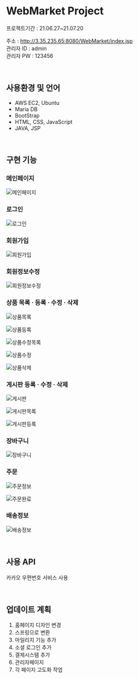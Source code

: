 # WebMarket Project
프로젝트기간 : 21.06.27~21.07.20

주소 : http://3.35.235.65:8080/WebMarket/index.jsp <br>
관리자 ID : admin <br>
관리자 PW : 123456 <br>

<br>

## 사용환경 및 언어

- AWS EC2, Ubuntu
- Maria DB
- BootStrap
- HTML, CSS, JavaScript
- JAVA, JSP

<br>

## 구현 기능

### 메인페이지
![메인페이지](https://user-images.githubusercontent.com/86825155/126613533-5789739f-a8ac-4c04-9e4c-646f91f136df.png)

### 로그인
![로그인](https://user-images.githubusercontent.com/86825155/126613600-a496aefa-079f-4aec-b78a-9497a43bb709.png)

### 회원가입
![회원가입](https://user-images.githubusercontent.com/86825155/126613698-5ce87f4a-31c3-42ae-b96e-a5da1dee5bff.png)

### 회원정보수정
![회원정보수정](https://user-images.githubusercontent.com/86825155/126613761-2ed4b9f7-b062-412e-99c5-3fbe310e3c00.png)

### 상품 목록 · 등록 · 수정 · 삭제
![상품목록](https://user-images.githubusercontent.com/86825155/126613810-6a05bf21-7cd5-4b75-a7d2-0bc238bf5da9.png)

![상품등록](https://user-images.githubusercontent.com/86825155/126613879-1563e795-5add-4c98-9fd9-c1a1c1f5776b.png)

![상품수정목록](https://user-images.githubusercontent.com/86825155/126613992-690f246c-7d16-44a0-a32b-768d326db4a0.png)

![상품수정](https://user-images.githubusercontent.com/86825155/126614037-543975a8-1497-4f64-afd5-9cfd3b68b347.png)

![상품삭제](https://user-images.githubusercontent.com/86825155/126614082-35e0e017-5185-4869-a6d6-ab337d383e23.png)

### 게시판 등록 · 수정 · 삭제
![게시판](https://user-images.githubusercontent.com/86825155/126632936-d3358514-7942-4606-9db4-e409e72de678.png)

![게시판목록](https://user-images.githubusercontent.com/86825155/126632639-b1f565bd-e266-435c-93dd-f3be5feb6eb4.png)

![게시판등록](https://user-images.githubusercontent.com/86825155/126632621-9bfcafbc-d742-4eb3-a8e2-4c8e7c9b7bca.png)

### 장바구니
![장바구니](https://user-images.githubusercontent.com/86825155/126633030-e3086d21-32d6-41aa-89d8-6268d51a54d8.png)

### 주문
![주문정보](https://user-images.githubusercontent.com/86825155/126633060-242dc0c0-6e17-46fc-b533-f94026f6d588.png)

![주문완료](https://user-images.githubusercontent.com/86825155/126633093-c03080e0-9c4b-4587-9a36-6c85d3e69078.png)

### 배송정보

![배송정보](https://user-images.githubusercontent.com/86825155/126633135-87cb7ee1-e7fd-41f1-b08f-f6374d7f9b08.png)

<br>

## 사용 API

카카오 우편번호 서비스 사용

<br>

## 업데이트 계획

1. 홈페이지 디자인 변경
2. 스프링으로 변환
3. 마일리지 기능 추가
4. 소셜 로그인 추가
5. 결제시스템 추가
6. 관리자페이지
7. 각 페이지 고도화 작업
